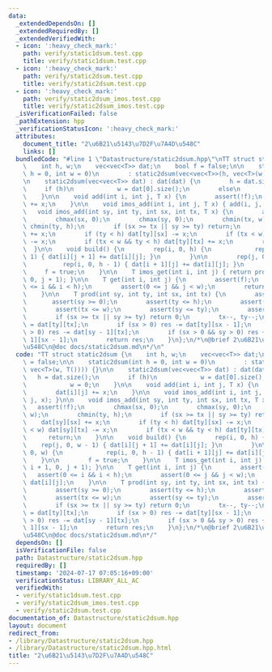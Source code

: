 ```yaml
---
data:
  _extendedDependsOn: []
  _extendedRequiredBy: []
  _extendedVerifiedWith:
  - icon: ':heavy_check_mark:'
    path: verify/static1dsum.test.cpp
    title: verify/static1dsum.test.cpp
  - icon: ':heavy_check_mark:'
    path: verify/static2dsum.test.cpp
    title: verify/static2dsum.test.cpp
  - icon: ':heavy_check_mark:'
    path: verify/static2dsum_imos.test.cpp
    title: verify/static2dsum_imos.test.cpp
  _isVerificationFailed: false
  _pathExtension: hpp
  _verificationStatusIcon: ':heavy_check_mark:'
  attributes:
    document_title: "2\u6B21\u5143\u7D2F\u7A4D\u548C"
    links: []
  bundledCode: "#line 1 \"Datastructure/static2dsum.hpp\"\nTT struct static2dsum {\n\
    \    int h, w;\n    vec<vec<T>> dat;\n    bool f = false;\n\n    static2dsum(int\
    \ h = 0, int w = 0)\n        : static2dsum(vec<vec<T>>(h, vec<T>(w, T()))) {}\n\
    \n    static2dsum(vec<vec<T>> dat) : dat(dat) {\n        h = dat.size();\n   \
    \     if (h)\n            w = dat[0].size();\n        else\n            w = 0;\n\
    \    }\n\n    void add(int i, int j, T x) {\n        assert(!f);\n        dat[i][j]\
    \ += x;\n    }\n\n    void imos_add(int i, int j, T x) { add(i, j, x); }\n\n \
    \   void imos_add(int sy, int ty, int sx, int tx, T x) {\n        assert(!f);\n\
    \        chmax(sx, 0);\n        chmax(sy, 0);\n        chmin(tx, w);\n       \
    \ chmin(ty, h);\n        if (sx >= tx || sy >= ty) return;\n        dat[sy][sx]\
    \ += x;\n        if (ty < h) dat[ty][sx] -= x;\n        if (tx < w) dat[sy][tx]\
    \ -= x;\n        if (tx < w && ty < h) dat[ty][tx] += x;\n        return;\n  \
    \  }\n\n    void build() {\n        rep(i, 0, h) {\n            rep(j, 0, w -\
    \ 1) { dat[i][j + 1] += dat[i][j]; }\n        }\n\n        rep(j, 0, w) {\n  \
    \          rep(i, 0, h - 1) { dat[i + 1][j] += dat[i][j]; }\n        }\n\n   \
    \     f = true;\n    }\n\n    T imos_get(int i, int j) { return prod(0, i + 1,\
    \ 0, j + 1); }\n\n    T get(int i, int j) {\n        assert(f);\n        assert(0\
    \ <= i && i < h);\n        assert(0 <= j && j < w);\n        return dat[i][j];\n\
    \    }\n\n    T prod(int sy, int ty, int sx, int tx) {\n        assert(f);\n \
    \       assert(sy >= 0);\n        assert(ty <= h);\n        assert(sx >= 0);\n\
    \        assert(tx <= w);\n        assert(sy <= ty);\n        assert(sx <= tx);\n\
    \        if (sx >= tx || sy >= ty) return 0;\n        tx--, ty--;\n        T res\
    \ = dat[ty][tx];\n        if (sx > 0) res -= dat[ty][sx - 1];\n        if (sy\
    \ > 0) res -= dat[sy - 1][tx];\n        if (sx > 0 && sy > 0) res += dat[sy -\
    \ 1][sx - 1];\n        return res;\n    }\n};\n/*\n@brief 2\u6B21\u5143\u7D2F\u7A4D\
    \u548C\n@doc docs/static2dsum.md\n*/\n"
  code: "TT struct static2dsum {\n    int h, w;\n    vec<vec<T>> dat;\n    bool f\
    \ = false;\n\n    static2dsum(int h = 0, int w = 0)\n        : static2dsum(vec<vec<T>>(h,\
    \ vec<T>(w, T()))) {}\n\n    static2dsum(vec<vec<T>> dat) : dat(dat) {\n     \
    \   h = dat.size();\n        if (h)\n            w = dat[0].size();\n        else\n\
    \            w = 0;\n    }\n\n    void add(int i, int j, T x) {\n        assert(!f);\n\
    \        dat[i][j] += x;\n    }\n\n    void imos_add(int i, int j, T x) { add(i,\
    \ j, x); }\n\n    void imos_add(int sy, int ty, int sx, int tx, T x) {\n     \
    \   assert(!f);\n        chmax(sx, 0);\n        chmax(sy, 0);\n        chmin(tx,\
    \ w);\n        chmin(ty, h);\n        if (sx >= tx || sy >= ty) return;\n    \
    \    dat[sy][sx] += x;\n        if (ty < h) dat[ty][sx] -= x;\n        if (tx\
    \ < w) dat[sy][tx] -= x;\n        if (tx < w && ty < h) dat[ty][tx] += x;\n  \
    \      return;\n    }\n\n    void build() {\n        rep(i, 0, h) {\n        \
    \    rep(j, 0, w - 1) { dat[i][j + 1] += dat[i][j]; }\n        }\n\n        rep(j,\
    \ 0, w) {\n            rep(i, 0, h - 1) { dat[i + 1][j] += dat[i][j]; }\n    \
    \    }\n\n        f = true;\n    }\n\n    T imos_get(int i, int j) { return prod(0,\
    \ i + 1, 0, j + 1); }\n\n    T get(int i, int j) {\n        assert(f);\n     \
    \   assert(0 <= i && i < h);\n        assert(0 <= j && j < w);\n        return\
    \ dat[i][j];\n    }\n\n    T prod(int sy, int ty, int sx, int tx) {\n        assert(f);\n\
    \        assert(sy >= 0);\n        assert(ty <= h);\n        assert(sx >= 0);\n\
    \        assert(tx <= w);\n        assert(sy <= ty);\n        assert(sx <= tx);\n\
    \        if (sx >= tx || sy >= ty) return 0;\n        tx--, ty--;\n        T res\
    \ = dat[ty][tx];\n        if (sx > 0) res -= dat[ty][sx - 1];\n        if (sy\
    \ > 0) res -= dat[sy - 1][tx];\n        if (sx > 0 && sy > 0) res += dat[sy -\
    \ 1][sx - 1];\n        return res;\n    }\n};\n/*\n@brief 2\u6B21\u5143\u7D2F\u7A4D\
    \u548C\n@doc docs/static2dsum.md\n*/"
  dependsOn: []
  isVerificationFile: false
  path: Datastructure/static2dsum.hpp
  requiredBy: []
  timestamp: '2024-07-17 07:05:16+09:00'
  verificationStatus: LIBRARY_ALL_AC
  verifiedWith:
  - verify/static1dsum.test.cpp
  - verify/static2dsum_imos.test.cpp
  - verify/static2dsum.test.cpp
documentation_of: Datastructure/static2dsum.hpp
layout: document
redirect_from:
- /library/Datastructure/static2dsum.hpp
- /library/Datastructure/static2dsum.hpp.html
title: "2\u6B21\u5143\u7D2F\u7A4D\u548C"
---
```

